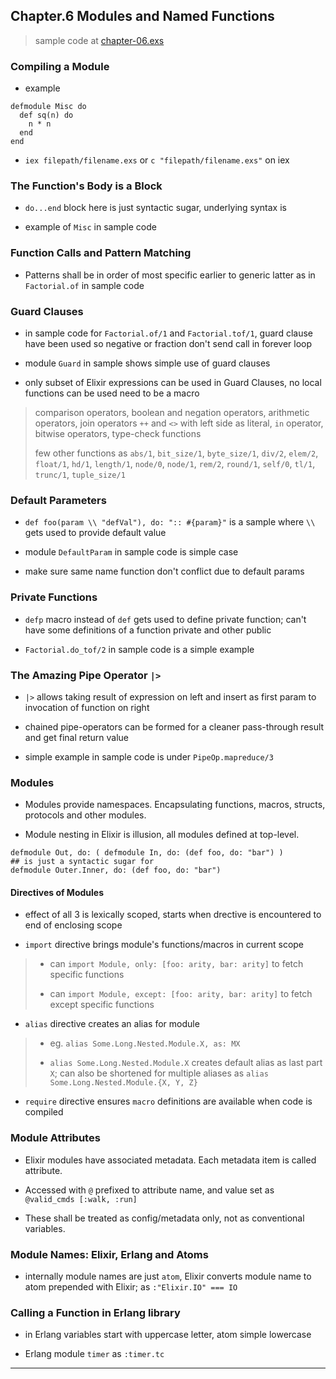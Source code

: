 
## Chapter.6 Modules and Named Functions

> sample code at [chapter-06.exs](./chapter-06.exs)

### Compiling a Module

* example

```
defmodule Misc do
  def sq(n) do
    n * n
  end
end
```

* `iex filepath/filename.exs` or `c "filepath/filename.exs"` on iex


### The Function's Body is a Block

* `do...end` block here is just syntactic sugar, underlying syntax is

* example of `Misc` in sample code


### Function Calls and Pattern Matching

* Patterns shall be in order of most specific earlier to generic latter as in `Factorial.of` in sample code


### Guard Clauses

* in sample code for `Factorial.of/1` and `Factorial.tof/1`, guard clause have been used so negative or fraction don't send call in forever loop

* module `Guard` in sample shows simple use of guard clauses

* only subset of Elixir expressions can be used in Guard Clauses, no local functions can be used need to be a macro

> comparison operators, boolean and negation operators, arithmetic operators, join operators `++` and `<>` with left side as literal, `in` operator, bitwise operators, type-check functions
>
> few other functions as `abs/1`, `bit_size/1`, `byte_size/1`, `div/2`, `elem/2`, `float/1`, `hd/1`, `length/1`, `node/0`, `node/1`, `rem/2`, `round/1`, `self/0`, `tl/1`, `trunc/1`, `tuple_size/1`


### Default Parameters

* `def foo(param \\ "defVal"), do: ":: #{param}"` is a sample where `\\` gets used to provide default value

* module `DefaultParam` in sample code is simple case

* make sure same name function don't conflict due to default params


### Private Functions

* `defp` macro instead of `def` gets used to define private function; can't have some definitions of a function private and other public

* `Factorial.do_tof/2` in sample code is a simple example


### The Amazing Pipe Operator `|>`

* `|>` allows taking result of expression on left and insert as first param to invocation of function on right

* chained pipe-operators can be formed for a cleaner pass-through result and get final return value

* simple example in sample code is under `PipeOp.mapreduce/3`


### Modules

* Modules provide namespaces. Encapsulating functions, macros, structs, protocols and other modules.

* Module nesting in Elixir is illusion, all modules defined at top-level.

```
defmodule Out, do: ( defmodule In, do: (def foo, do: "bar") )
## is just a syntactic sugar for
defmodule Outer.Inner, do: (def foo, do: "bar")
```

#### Directives of Modules

* effect of all 3 is lexically scoped, starts when drective is encountered to end of enclosing scope

* `import` directive brings module's functions/macros in current scope

> * can `import Module, only: [foo: arity, bar: arity]` to fetch specific functions
>
> * can `import Module, except: [foo: arity, bar: arity]` to fetch except specific functions


* `alias` directive creates an alias for module

> * eg. `alias Some.Long.Nested.Module.X, as: MX`
>
> * `alias Some.Long.Nested.Module.X` creates default alias as last part `X`; can also be shortened for multiple aliases as `alias Some.Long.Nested.Module.{X, Y, Z}`


* `require` directive ensures `macro` definitions are available when code is compiled


### Module Attributes

* Elixir modules have associated metadata. Each metadata item is called attribute.

* Accessed with `@` prefixed to attribute name, and value set as `@valid_cmds [:walk, :run]`

* These shall be treated as config/metadata only, not as conventional variables.


### Module Names: Elixir, Erlang and Atoms

* internally module names are just `atom`, Elixir converts module name to atom prepended with Elixir; as `:"Elixir.IO" === IO`


### Calling a Function in Erlang library

* in Erlang variables start with uppercase letter, atom simple lowercase

* Erlang module `timer` as `:timer.tc`

---
